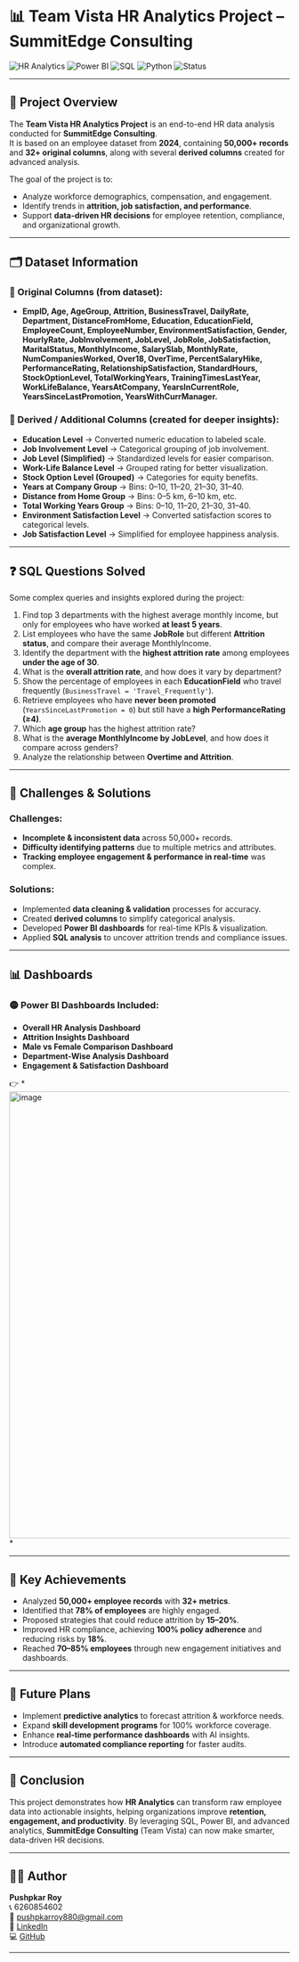 # 📊 Team Vista HR Analytics Project – SummitEdge Consulting

![HR Analytics](https://img.shields.io/badge/Domain-HR%20Analytics-blue) 
![Power BI](https://img.shields.io/badge/Tool-PowerBI-yellow) 
![SQL](https://img.shields.io/badge/Tool-SQL-green) 
![Python](https://img.shields.io/badge/Tool-Python-orange) 
![Status](https://img.shields.io/badge/Status-Completed-brightgreen)


---

## 📌 Project Overview  
The **Team Vista HR Analytics Project** is an end-to-end HR data analysis conducted for **SummitEdge Consulting**.  
It is based on an employee dataset from **2024**, containing **50,000+ records** and **32+ original columns**, along with several **derived columns** created for advanced analysis.  

The goal of the project is to:  
- Analyze workforce demographics, compensation, and engagement.  
- Identify trends in **attrition, job satisfaction, and performance**.  
- Support **data-driven HR decisions** for employee retention, compliance, and organizational growth.  

---

## 🗂️ Dataset Information  

### 🔹 Original Columns (from dataset):  
- **EmpID, Age, AgeGroup, Attrition, BusinessTravel, DailyRate, Department, DistanceFromHome, Education, EducationField, EmployeeCount, EmployeeNumber, EnvironmentSatisfaction, Gender, HourlyRate, JobInvolvement, JobLevel, JobRole, JobSatisfaction, MaritalStatus, MonthlyIncome, SalarySlab, MonthlyRate, NumCompaniesWorked, Over18, OverTime, PercentSalaryHike, PerformanceRating, RelationshipSatisfaction, StandardHours, StockOptionLevel, TotalWorkingYears, TrainingTimesLastYear, WorkLifeBalance, YearsAtCompany, YearsInCurrentRole, YearsSinceLastPromotion, YearsWithCurrManager.**

### 🔹 Derived / Additional Columns (created for deeper insights):  
- **Education Level** → Converted numeric education to labeled scale.  
- **Job Involvement Level** → Categorical grouping of job involvement.  
- **Job Level (Simplified)** → Standardized levels for easier comparison.  
- **Work-Life Balance Level** → Grouped rating for better visualization.  
- **Stock Option Level (Grouped)** → Categories for equity benefits.  
- **Years at Company Group** → Bins: 0–10, 11–20, 21–30, 31–40.  
- **Distance from Home Group** → Bins: 0–5 km, 6–10 km, etc.  
- **Total Working Years Group** → Bins: 0–10, 11–20, 21–30, 31–40.  
- **Environment Satisfaction Level** → Converted satisfaction scores to categorical levels.  
- **Job Satisfaction Level** → Simplified for employee happiness analysis.  

---

## ❓ SQL Questions Solved  

Some complex queries and insights explored during the project:  

1. Find top 3 departments with the highest average monthly income, but only for employees who have worked **at least 5 years**.  
2. List employees who have the same **JobRole** but different **Attrition status**, and compare their average MonthlyIncome.  
3. Identify the department with the **highest attrition rate** among employees **under the age of 30**.  
4. What is the **overall attrition rate**, and how does it vary by department?  
5. Show the percentage of employees in each **EducationField** who travel frequently (`BusinessTravel = 'Travel_Frequently'`).  
6. Retrieve employees who have **never been promoted** (`YearsSinceLastPromotion = 0`) but still have a **high PerformanceRating (≥4)**.  
7. Which **age group** has the highest attrition rate?  
8. What is the **average MonthlyIncome by JobLevel**, and how does it compare across genders?  
9. Analyze the relationship between **Overtime and Attrition**.  

---

## 🚧 Challenges & Solutions  

### **Challenges:**  
- **Incomplete & inconsistent data** across 50,000+ records.  
- **Difficulty identifying patterns** due to multiple metrics and attributes.  
- **Tracking employee engagement & performance in real-time** was complex.  

### **Solutions:**  
- Implemented **data cleaning & validation** processes for accuracy.  
- Created **derived columns** to simplify categorical analysis.  
- Developed **Power BI dashboards** for real-time KPIs & visualization.  
- Applied **SQL analysis** to uncover attrition trends and compliance issues.  

---

## 📊 Dashboards  

### 🟡 Power BI Dashboards Included:  
- **Overall HR Analysis Dashboard**  
- **Attrition Insights Dashboard**  
- **Male vs Female Comparison Dashboard**  
- **Department-Wise Analysis Dashboard**  
- **Engagement & Satisfaction Dashboard**  

👉 *<img width="809" height="802" alt="image" src="https://github.com/user-attachments/assets/2bbacd29-9909-4014-8eac-db5c13b889f4" />
*  


---

## 🎯 Key Achievements  

- Analyzed **50,000+ employee records** with **32+ metrics**.  
- Identified that **78% of employees** are highly engaged.  
- Proposed strategies that could reduce attrition by **15–20%**.  
- Improved HR compliance, achieving **100% policy adherence** and reducing risks by **18%**.  
- Reached **70–85% employees** through new engagement initiatives and dashboards.  

---

## 🚀 Future Plans  

- Implement **predictive analytics** to forecast attrition & workforce needs.  
- Expand **skill development programs** for 100% workforce coverage.  
- Enhance **real-time performance dashboards** with AI insights.  
- Introduce **automated compliance reporting** for faster audits.  

---

## 🏁 Conclusion  

This project demonstrates how **HR Analytics** can transform raw employee data into actionable insights, helping organizations improve **retention, engagement, and productivity**. By leveraging SQL, Power BI, and advanced analytics, **SummitEdge Consulting** (Team Vista) can now make smarter, data-driven HR decisions.  

---

## 👨‍💻 Author  

**Pushpkar Roy**  
📞 6260854602  
📧 [pushpkarroy880@gmail.com](mailto:pushpkarroy880@gmail.com)  
🔗 [LinkedIn](https://www.linkedin.com/in/pushpkar-roy)  
💻 [GitHub](https://github.com/PushpkarRoy)  

---

